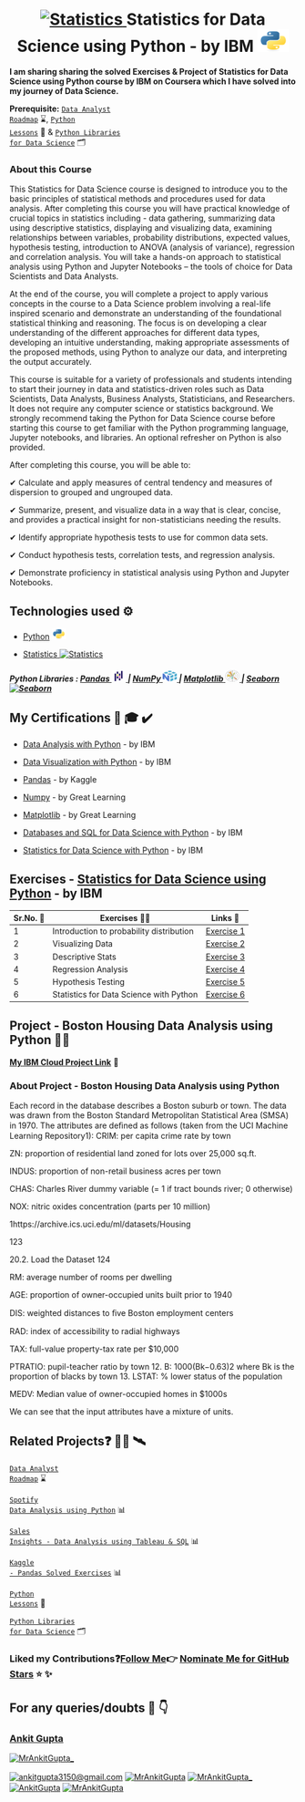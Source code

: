 <h1 align="center"> </a><a href="https://www.credly.com/badges/354576a0-b672-4245-8cad-82dc3f3df76f/public_url" target="_blank" rel="noreferrer"> <img src="https://raw.githubusercontent.com/mrankitgupta/66DaysOfData/c8c040f1c85d921db317152567f331354446286a/statistics-21.svg" alt="Statistics" width="55" height="40"/> </a> Statistics for Data Science using Python - by IBM <a href="https://github.com/mrankitgupta/PythonLessons" target="_blank"> <img src="https://raw.githubusercontent.com/devicons/devicon/master/icons/python/python-original.svg" alt="python" width="55" height="40"/> </a> </h1>

**I am sharing sharing the solved Exercises & Project of Statistics for Data Science using Python course by IBM on Coursera which I have solved into my journey of Data Science.** 

**Prerequisite:** <code>[Data Analyst Roadmap](https://github.com/mrankitgupta/Data-Analyst-Roadmap)</code> :hourglass:, <code>[Python Lessons](https://github.com/mrankitgupta/PythonLessons)</code> 📑 & <code>[Python Libraries for Data Science](https://github.com/mrankitgupta/PythonLibraries)</code> 🗂️ 

### About this Course

This Statistics for Data Science course is designed to introduce you to the basic principles of statistical methods and procedures used for data analysis. After completing this course you will have practical knowledge of crucial topics in statistics including  - data gathering, summarizing data using descriptive statistics, displaying and visualizing data, examining relationships between variables, probability distributions, expected values, hypothesis testing, introduction to ANOVA (analysis of variance), regression and correlation analysis. You will take a hands-on approach to statistical analysis using Python and Jupyter Notebooks – the tools of choice for Data Scientists and Data Analysts. 

At the end of the course, you will complete a project to apply various concepts in the course to a Data Science problem involving a real-life inspired scenario and demonstrate an understanding of the foundational statistical thinking and reasoning. The focus is on developing a clear understanding of the different 
approaches for different data types, developing an intuitive understanding, making appropriate assessments of the proposed methods, using Python to analyze our data, and interpreting the output accurately. 

This course is suitable for a variety of professionals and students intending to start their journey in data and statistics-driven roles such as Data Scientists, Data Analysts, Business Analysts, Statisticians, and Researchers. It does not require any computer science or statistics background.  We strongly recommend taking the Python for Data Science course before starting this course to get familiar with the Python programming language,  Jupyter notebooks, and libraries. An optional refresher on Python is also provided.

After completing this course, you will be able to:

✔ Calculate and apply measures of central tendency and measures of dispersion to grouped and ungrouped data.

✔ Summarize, present, and visualize data in a way that is clear, concise, and provides a practical insight for non-statisticians needing the results.

✔ Identify appropriate hypothesis tests to use for common data sets.

✔ Conduct hypothesis tests, correlation tests, and regression analysis.

✔ Demonstrate proficiency in statistical analysis using Python and Jupyter Notebooks.

## Technologies used ⚙️

* <a href="https://github.com/mrankitgupta/Python-Lessons">Python</a> <a href="https://github.com/mrankitgupta/Python-Lessons" target="_blank"> <img src="https://raw.githubusercontent.com/devicons/devicon/master/icons/python/python-original.svg" alt="python" width="25" height="20"/> </a>

* <a href="https://www.credly.com/badges/354576a0-b672-4245-8cad-82dc3f3df76f/public_url">Statistics</a><a href="https://www.credly.com/badges/354576a0-b672-4245-8cad-82dc3f3df76f/public_url" target="_blank" rel="noreferrer"> <img src="https://raw.githubusercontent.com/mrankitgupta/66DaysOfData/c8c040f1c85d921db317152567f331354446286a/statistics-21.svg" alt="Statistics" width="25" height="25"/> </a>

##### Python Libraries :  <a href="https://github.com/mrankitgupta/Kaggle-Pandas-Solved-Exercises">Pandas</a><a href="https://github.com/mrankitgupta/Kaggle-Pandas-Solved-Exercises" target="_blank" rel="noreferrer"> <img src="https://raw.githubusercontent.com/devicons/devicon/2ae2a900d2f041da66e950e4d48052658d850630/icons/pandas/pandas-original.svg" alt="pandas" width="25" height="20"/> </a> | <a href="https://numpy.org/">NumPy</a><a href="https://numpy.org/" target="_blank" rel="noreferrer"> <img src="https://raw.githubusercontent.com/mrankitgupta/mrankitgupta/2a582d085b324cff4917325112229027309ecae3/Numpy-logo.svg" alt="numpy" width="25" height="20"/> </a> | <a href="https://matplotlib.org/">Matplotlib</a><a href="https://matplotlib.org/" target="_blank" rel="noreferrer"> <img src="https://raw.githubusercontent.com/mrankitgupta/mrankitgupta/1331979c3208a15be2c2a6177ffc38ced3d6b434/Matplotlib_icon.svg" alt="matplotlib" width="25" height="20"/> </a> | <a href="https://seaborn.pydata.org">Seaborn</a><a href="https://seaborn.pydata.org" target="_blank" rel="noreferrer"> <img src="https://seaborn.pydata.org/_images/logo-mark-lightbg.svg" alt="Seaborn" width="25" height="20"/> </a> 


<h2 align="left">My Certifications 📜 🎓 ✔️</h2>

- [Data Analysis with Python](https://github.com/mrankitgupta) - by IBM
 
- [Data Visualization with Python](https://github.com/mrankitgupta) - by IBM

- [Pandas](https://www.kaggle.com/learn/certification/mrankitgupta/pandas) - by Kaggle
 
- [Numpy](https://olympus1.mygreatlearning.com/course_certificate/IQVNJSIN) - by Great Learning 

- [Matplotlib](https://olympus1.mygreatlearning.com/course_certificate/RNVTUIMW) - by Great Learning

- [Databases and SQL for Data Science with Python](https://github.com/mrankitgupta) - by IBM

- [Statistics for Data Science with Python](https://www.credly.com/badges/354576a0-b672-4245-8cad-82dc3f3df76f/public_url) - by IBM


## Exercises - [Statistics for Data Science using Python](https://www.credly.com/badges/354576a0-b672-4245-8cad-82dc3f3df76f/public_url) - by IBM

|**Sr.No. 🔢**|**Exercises 👨‍💻**| **Links :link:**|
|------|--------------------|---------------------|
|1| Introduction to probability distribution | [Exercise 1](https://github.com/mrankitgupta/Statistics-for-Data-Science-using-Python/blob/main/Exercises%20-%20Week%201%20to%206%20of%20Statistics%20for%20Data%20Science%20with%20Python/1.%20Introduction_to_probability_distribution.ipynb) |
|2| Visualizing Data | [Exercise 2](https://github.com/mrankitgupta/Statistics-for-Data-Science-using-Python/blob/main/Exercises%20-%20Week%201%20to%206%20of%20Statistics%20for%20Data%20Science%20with%20Python/2.%20Visualizing_Data.ipynb) |
|3| Descriptive Stats | [Exercise 3](https://github.com/mrankitgupta/Statistics-for-Data-Science-using-Python/blob/main/Exercises%20-%20Week%201%20to%206%20of%20Statistics%20for%20Data%20Science%20with%20Python/3.%20Descriptive_Stats.ipynb) |
|4| Regression Analysis | [Exercise 4](https://github.com/mrankitgupta/Statistics-for-Data-Science-using-Python/blob/main/Exercises%20-%20Week%201%20to%206%20of%20Statistics%20for%20Data%20Science%20with%20Python/4.%20Regression_Analysis.ipynb) |
|5| Hypothesis Testing | [Exercise 5](https://github.com/mrankitgupta/Statistics-for-Data-Science-using-Python/blob/main/Exercises%20-%20Week%201%20to%206%20of%20Statistics%20for%20Data%20Science%20with%20Python/5.%20Hypothesis_Testing.ipynb) |
|6| Statistics for Data Science with Python | [Exercise 6](https://github.com/mrankitgupta/Statistics-for-Data-Science-using-Python/blob/main/Exercises%20-%20Week%201%20to%206%20of%20Statistics%20for%20Data%20Science%20with%20Python/6.%20Statistics%20for%20Data%20Science%20with%20Python.ipynb) |

## Project - Boston Housing Data Analysis using Python  👨‍💻 

**[My IBM Cloud Project Link](https://dataplatform.cloud.ibm.com/analytics/notebooks/v2/c1b5b665-7e89-41e6-9aae-d6f184d4245d/view?access_token=d106bb6c980e568aa5a41613f5601f81c9be999faa295fb2f2b61321e2ecbf46)** 🔗

### About Project - Boston Housing Data Analysis using Python

Each record in the database describes a Boston suburb or town. The data was drawn from the Boston Standard Metropolitan Statistical Area (SMSA) in 1970. The attributes are deﬁned as follows (taken from the UCI Machine Learning Repository1): CRIM: per capita crime rate by town

ZN: proportion of residential land zoned for lots over 25,000 sq.ft.

INDUS: proportion of non-retail business acres per town

CHAS: Charles River dummy variable (= 1 if tract bounds river; 0 otherwise)

NOX: nitric oxides concentration (parts per 10 million)

1https://archive.ics.uci.edu/ml/datasets/Housing

123

20.2. Load the Dataset 124

RM: average number of rooms per dwelling

AGE: proportion of owner-occupied units built prior to 1940

DIS: weighted distances to ﬁve Boston employment centers

RAD: index of accessibility to radial highways

TAX: full-value property-tax rate per $10,000

PTRATIO: pupil-teacher ratio by town 12. B: 1000(Bk−0.63)2 where Bk is the proportion of blacks by town 13. LSTAT: % lower status of the population

MEDV: Median value of owner-occupied homes in $1000s

We can see that the input attributes have a mixture of units.

## Related Projects:question: 👨‍💻 🛰️

<code>[Data Analyst Roadmap](https://github.com/mrankitgupta/Data-Analyst-Roadmap)</code> :hourglass: 

<code>[Spotify Data Analysis using Python](https://github.com/mrankitgupta/Spotify-Data-Analysis-using-Python)</code> 📊

<code>[Sales Insights - Data Analysis using Tableau & SQL](https://github.com/mrankitgupta/Sales-Insights-Data-Analysis-using-Tableau-and-SQL)</code> 📊

<code>[Kaggle - Pandas Solved Exercises](https://github.com/mrankitgupta/Kaggle-Pandas-Solved-Exercises)</code> 📊
 
<code>[Python Lessons](https://github.com/mrankitgupta/PythonLessons)</code> 📑

<code>[Python Libraries for Data Science](https://github.com/mrankitgupta/PythonLibraries)</code> 🗂️

### Liked my Contributions:question:[Follow Me](https://github.com/mrankitgupta/):point_right: [Nominate Me for GitHub Stars](https://stars.github.com/nominate/) :star: :sparkles:

## For any queries/doubts 🔗 👇 

### [Ankit Gupta](https://ankitgupta.bio.link/)
<p align="left"> <a href="https://twitter.com/MrAnkitGupta_/" target="blank"><img src="https://img.shields.io/twitter/follow/MrAnkitGupta_?logo=twitter&style=for-the-badge" alt="MrAnkitGupta_" /></a> </p>

<a href="mailto:ankitgupta3150@gmail.com" target="blank"><img align="center" src="https://img.shields.io/badge/Gmail-D14836?style=for-the-badge&logo=gmail&logoColor=white" alt="ankitgupta3150@gmail.com" height="20" width="85" /></a>
<a href="https://www.linkedin.com/in/mrankitgupta" target="blank"><img align="center" src="https://img.shields.io/badge/-MrAnkitGupta-blue?style=flat-square&logo=Linkedin&logoColor=white&link=https://www.linkedin.com/in/mrankitgupta/" alt="MrAnkitGupta" height="20" width="100" /></a>
<a href="https://www.instagram.com/MrAnkitGupta_" target="blank"><img align="center" src="https://img.shields.io/badge/-@MrAnkitGupta_-D7008A?style=flat-square&labelColor=D7008A&logo=Instagram&logoColor=white&link=https://www.instagram.com/MrAnkitGupta_" alt="MrAnkitGupta_" height="20" width="110" /></a>
<a href="https://ankitgupta.bio.link/" target="blank"><img align="center" src="https://img.shields.io/badge/website-000000?style=for-the-badge&logo=About.me&logoColor=white&link=https://ankitgupta.bio.link/" alt="AnkitGupta" height="20" width="90" /></a>
<a href="https://github.com/mrankitgupta/" target="blank"><img align="center" src="https://img.shields.io/github/followers/mrankitgupta?label=Follow&style=social&link=https://github.com/mrankitgupta/" alt="MrAnkitGupta" height="20" width="90" /></a>

